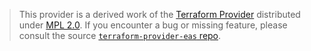 > This provider is a derived work of the [Terraform Provider](https://github.com/fintreal/terraform-provider-eas)
> distributed under [MPL 2.0](https://www.mozilla.org/en-US/MPL/2.0/). If you encounter a bug or missing feature,
> please consult the source [`terraform-provider-eas` repo](https://github.com/fintreal/terraform-provider-eas/issues).
